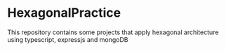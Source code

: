 # HexagonalPractice
This repository contains some projects that apply hexagonal architecture using typescript, expressjs and mongoDB
